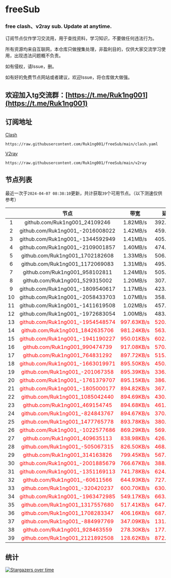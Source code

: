 # freeSub
### free clash、v2ray sub. Update at anytime.

订阅节点仅作学习交流用，用于查找资料，学习知识，不要做任何违法行为。

所有资源均来自互联网，本仓库只做搜集处理，非盈利目的，仅供大家交流学习使用，出现违法问题概不负责。

如有侵权，请Issue，删。

如有好的免费节点网站或者建议，欢迎Issue，将仓库做大做强。

## 欢迎加入tg交流群：[https://t.me/Ruk1ng001](https://t.me/Ruk1ng001)

## 订阅地址
[Clash](https://raw.githubusercontent.com/Ruk1ng001/freeSub/main/clash.yaml)
```
https://raw.githubusercontent.com/Ruk1ng001/freeSub/main/clash.yaml
```
[V2ray](https://raw.githubusercontent.com/Ruk1ng001/freeSub/main/v2ray)
```
https://raw.githubusercontent.com/Ruk1ng001/freeSub/main/v2ray
```

## 节点列表

最近一次于`2024-04-07 08:38:10`更新，共计获取`39`个可用节点。（以下测速仅供参考）

|  | 节点 | 带宽 | 延迟 |
|:-:|:--:|:--:|:--:|
 | 1 | github.com/Ruk1ng001_24109246 | 1.82MB/s | 392.00ms |
 | 2 | github.com/Ruk1ng001_-2016008022 | 1.42MB/s | 459.00ms |
 | 3 | github.com/Ruk1ng001_-1344592949 | 1.41MB/s | 405.00ms |
 | 4 | github.com/Ruk1ng001_-2109001857 | 1.40MB/s | 474.00ms |
 | 5 | github.com/Ruk1ng001_1702182608 | 1.33MB/s | 506.00ms |
 | 6 | github.com/Ruk1ng001_1172069083 | 1.31MB/s | 495.00ms |
 | 7 | github.com/Ruk1ng001_958102811 | 1.24MB/s | 505.00ms |
 | 8 | github.com/Ruk1ng001_529315002 | 1.20MB/s | 307.00ms |
 | 9 | github.com/Ruk1ng001_-1809540617 | 1.17MB/s | 423.00ms |
 | 10 | github.com/Ruk1ng001_-2058433703 | 1.07MB/s | 358.00ms |
 | 11 | github.com/Ruk1ng001_-1411619508 | 1.02MB/s | 457.00ms |
 | 12 | github.com/Ruk1ng001_-1972683054 | 1.00MB/s | 483.00ms |
 | 13 | <font color=red>github.com/Ruk1ng001_-1954548574</font> | <font color=red>997.63KB/s</font> | <font color=red>520.00ms</font> |
 | 14 | <font color=red>github.com/Ruk1ng001_1842635706</font> | <font color=red>981.24KB/s</font> | <font color=red>563.00ms</font> |
 | 15 | <font color=red>github.com/Ruk1ng001_-1941190227</font> | <font color=red>950.01KB/s</font> | <font color=red>602.00ms</font> |
 | 16 | <font color=red>github.com/Ruk1ng001_990474739</font> | <font color=red>917.08KB/s</font> | <font color=red>570.00ms</font> |
 | 17 | <font color=red>github.com/Ruk1ng001_764831292</font> | <font color=red>897.72KB/s</font> | <font color=red>515.00ms</font> |
 | 18 | <font color=red>github.com/Ruk1ng001_-1663019971</font> | <font color=red>895.50KB/s</font> | <font color=red>450.00ms</font> |
 | 19 | <font color=red>github.com/Ruk1ng001_-201067358</font> | <font color=red>895.39KB/s</font> | <font color=red>336.00ms</font> |
 | 20 | <font color=red>github.com/Ruk1ng001_-1761379707</font> | <font color=red>895.15KB/s</font> | <font color=red>386.00ms</font> |
 | 21 | <font color=red>github.com/Ruk1ng001_-1805000177</font> | <font color=red>894.82KB/s</font> | <font color=red>367.00ms</font> |
 | 22 | <font color=red>github.com/Ruk1ng001_1085042440</font> | <font color=red>894.69KB/s</font> | <font color=red>430.00ms</font> |
 | 23 | <font color=red>github.com/Ruk1ng001_469154745</font> | <font color=red>894.68KB/s</font> | <font color=red>461.00ms</font> |
 | 24 | <font color=red>github.com/Ruk1ng001_-824843767</font> | <font color=red>894.67KB/s</font> | <font color=red>370.00ms</font> |
 | 25 | <font color=red>github.com/Ruk1ng001_1477765778</font> | <font color=red>893.78KB/s</font> | <font color=red>380.00ms</font> |
 | 26 | <font color=red>github.com/Ruk1ng001_-1022577686</font> | <font color=red>869.29KB/s</font> | <font color=red>569.00ms</font> |
 | 27 | <font color=red>github.com/Ruk1ng001_409635113</font> | <font color=red>838.98KB/s</font> | <font color=red>426.00ms</font> |
 | 28 | <font color=red>github.com/Ruk1ng001_-505067315</font> | <font color=red>826.50KB/s</font> | <font color=red>468.00ms</font> |
 | 29 | <font color=red>github.com/Ruk1ng001_314163826</font> | <font color=red>799.45KB/s</font> | <font color=red>567.00ms</font> |
 | 30 | <font color=red>github.com/Ruk1ng001_-2001885679</font> | <font color=red>766.67KB/s</font> | <font color=red>388.00ms</font> |
 | 31 | <font color=red>github.com/Ruk1ng001_-1351169113</font> | <font color=red>741.78KB/s</font> | <font color=red>624.00ms</font> |
 | 32 | <font color=red>github.com/Ruk1ng001_-60611566</font> | <font color=red>644.93KB/s</font> | <font color=red>727.00ms</font> |
 | 33 | <font color=red>github.com/Ruk1ng001_-320420237</font> | <font color=red>600.70KB/s</font> | <font color=red>630.00ms</font> |
 | 34 | <font color=red>github.com/Ruk1ng001_-1963472985</font> | <font color=red>549.17KB/s</font> | <font color=red>663.00ms</font> |
 | 35 | <font color=red>github.com/Ruk1ng001_1317557680</font> | <font color=red>517.41KB/s</font> | <font color=red>647.00ms</font> |
 | 36 | <font color=red>github.com/Ruk1ng001_1708283347</font> | <font color=red>406.16KB/s</font> | <font color=red>687.00ms</font> |
 | 37 | <font color=red>github.com/Ruk1ng001_-884997769</font> | <font color=red>347.09KB/s</font> | <font color=red>131.00ms</font> |
 | 38 | <font color=red>github.com/Ruk1ng001_928463559</font> | <font color=red>278.30KB/s</font> | <font color=red>177.00ms</font> |
 | 39 | <font color=red>github.com/Ruk1ng001_2121892508</font> | <font color=red>128.62KB/s</font> | <font color=red>872.00ms</font> |


## 统计

[![Stargazers over time](https://starchart.cc/Ruk1ng001/freeSub.svg)](https://starchart.cc/Ruk1ng001/freeSub)
